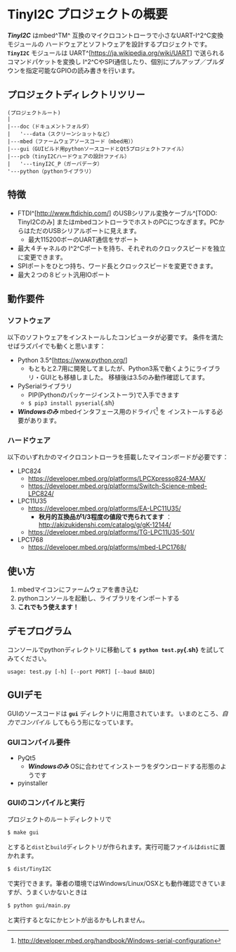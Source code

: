 # TinyI2C プロジェクトの概要

**_TinyI2C_** はmbed^TM^ 互換のマイクロコントローラで小さなUART-I^2^C変換モジュールの
ハードウェアとソフトウェアを設計するプロジェクトです。**`TinyI2C`** モジュールは
UART^[<https://ja.wikipedia.org/wiki/UART>] で送られるコマンドパケットを変換し
I^2^CやSPI通信したり、個別にプルアップ／プルダウンを指定可能なGPIOの読み書きを行います。

## プロジェクトディレクトリツリー

<!-- ```{.plantuml im_out="img" caption="Directory Tree"}
@startsalt
{
  {T
  ""/"" (プロジェクトルート)
  + ""doc/""（ドキュメントフォルダ）
  ++ ""data/""（スクリーンショットなど）
  + ""mbed/""（ファームウェアソースコード（mbed用））
  + ""gui/""（GUIビルド用pythonソースコードとQt5プロジェクトファイル）
  + ""pcb/""（tinyI2Cハードウェアの設計ファイル）
  ++ ""tinyI2C_P/""（ガーバデータ）
  + ""python/""（pythonライブラリ）
  }
}
@endsalt
```
-->

```
(プロジェクトルート)
|
|---doc（ドキュメントフォルダ）
|   '---data（スクリーンショットなど）
|---mbed（ファームウェアソースコード（mbed用））
|---gui（GUIビルド用pythonソースコードとQt5プロジェクトファイル）
|---pcb（tinyI2Cハードウェアの設計ファイル）
|   '---tinyI2C_P（ガーバデータ）
'---python（pythonライブラリ）
```

## 特徴
- FTDI^[<http://www.ftdichip.com/>] のUSBシリアル変換ケーブル^[TODO: TinyI2Cのみ]
  またはmbedコントローラでホストのPCにつなぎます。PCからはただのUSBシリアルポートに見えます。
    - 最大115200ボーのUART通信をサポート
- 最大４チャネルの I^2^Cポートを持ち、それぞれのクロックスピードを独立に変更できます。
- SPIポートをひとつ持ち、ワード長とクロックスピードを変更できます。
- 最大２つの８ビット汎用IOポート

## 動作要件
### ソフトウェア
以下のソフトウェアをインストールしたコンピュータが必要です。
条件を満たせばラズパイでも動くと思います：

- Python 3.5^[<https://www.python.org/>]
    - もともと2.7用に開発してましたが、Python3系で動くようにライブラリ・GUIとも移植しました。
      移植後は3.5のみ動作確認してます。
- PySerialライブラリ
    - PIP(Pythonのパッケージインストーラ)で入手できます
    - `$ pip3 install pyserial`{.sh}
- **_Windowsのみ_** mbedインタフェース用のドライバ[^mbed_Serial_port_driver] を
  インストールする必要があります。

<!--  -->
[^mbed_Serial_port_driver]: <http://developer.mbed.org/handbook/Windows-serial-configuration>

### ハードウェア
以下のいずれかのマイクロコントローラを搭載したマイコンボードが必要です：

- LPC824
    - <https://developer.mbed.org/platforms/LPCXpresso824-MAX/>
    - <https://developer.mbed.org/platforms/Switch-Science-mbed-LPC824/>
- LPC11U35
    - <https://developer.mbed.org/platforms/EA-LPC11U35/>
        - **秋月的互換品が1/3程度の値段で売られてます** ：<http://akizukidenshi.com/catalog/g/gK-12144/>
    - <https://developer.mbed.org/platforms/TG-LPC11U35-501/>
- LPC1768
    - <https://developer.mbed.org/platforms/mbed-LPC1768/>

## 使い方
<!-- ### コンソールから使う場合 -->
1. mbedマイコンにファームウェアを書き込む
1. pythonコンソールを起動し、ライブラリをインポートする<!-- 2. ![TODO: console image]() -->
1. **これでもう使えます！**

## デモプログラム
コンソールでpythonディレクトリに移動して **`$ python test.py`{.sh}** を試してみてください。

```
usage: test.py [-h] [--port PORT] [--baud BAUD]
```

## GUIデモ
GUIのソースコードは **`gui`** ディレクトリに用意されています。
 いまのところ、_自力でコンパイル_ してもらう形になっています。

### GUIコンパイル要件
- PyQt5
    - **_Windowsのみ_** OSに合わせてインストーラをダウンロードする形態のようです
- pyinstaller

### GUIのコンパイルと実行
プロジェクトのルートディレクトリで
```{.sh }
$ make gui
```
とすると`dist`と`build`ディレクトリが作られます。実行可能ファイルは`dist`に置かれます。
```{.sh }
$ dist/TinyI2C
```
で実行できます。筆者の環境ではWindows/Linux/OSXとも動作確認できていますが、うまくいかないときは
```{.sh }
$ python gui/main.py
```
と実行するとなにかヒントが出るかもしれません。
